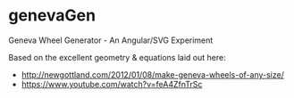 genevaGen
=========

Geneva Wheel Generator - An Angular/SVG Experiment

Based on the excellent geometry & equations laid out here:
- http://newgottland.com/2012/01/08/make-geneva-wheels-of-any-size/
- https://www.youtube.com/watch?v=feA4ZfnTrSc
